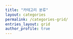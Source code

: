 ```yaml
---
title: "카테고리 분류"
layout: categories
permalink: /categories-grid/
entries_layout: grid
author_profile: true
---
```

